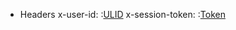 + Headers
            x-user-id: :[ULID](../templates/ulid.md)
            x-session-token: :[Token](../templates/token.md)